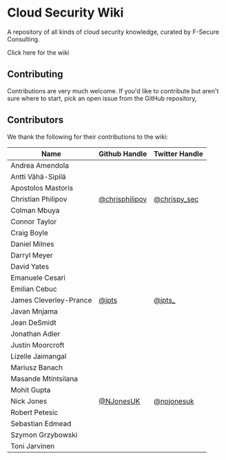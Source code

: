# Cloud Security Wiki

A repository of all kinds of cloud security knowledge, curated by F-Secure Consulting.

<Link className={clsx("button button--outline button--secondary button--lg", styles.getStarted)} to={useBaseUrl("docs/")}>
    Click here for the wiki
</Link>

## Contributing

Contributions are very much welcome. If you'd like to contribute but aren't sure where to start, pick an open issue from the GitHub repository, 

## Contributors

We thank the following for their contributions to the wiki:

| Name                   | Github Handle                                      | Twitter Handle                                  |
| ---------------------- | -------------------------------------------------- | ----------------------------------------------- |
| Andrea Amendola        |                                                    |                                                 |
| Antti Vähä-Sipilä      |                                                    |                                                 |
| Apostolos Mastoris     |                                                    |                                                 |
| Christian Philipov     | [@chrisphilipov](https://github.com/chrisphilipov) | [@chrispy_sec](https://twitter.com/chrispy_sec) |
| Colman Mbuya           |                                                    |                                                 |
| Connor Taylor          |                                                    |                                                 |
| Craig Boyle            |                                                    |                                                 |
| Daniel Milnes          |                                                    |                                                 |
| Darryl Meyer           |                                                    |                                                 |
| David Yates            |                                                    |                                                 |
| Emanuele Cesari        |                                                    |                                                 |
| Emilian Cebuc          |                                                    |                                                 |
| James Cleverley-Prance | [@jpts](https://github.com/jpts)                   | [@jpts_](https://twitter.com/jpts_)             |
| Javan Mnjama           |                                                    |                                                 |
| Jean DeSmidt           |                                                    |                                                 |
| Jonathan Adler         |                                                    |                                                 |
| Justin Moorcroft       |                                                    |                                                 |
| Lizelle Jaimangal      |                                                    |                                                 |
| Mariusz Banach         |                                                    |                                                 |
| Masande Mtintsilana    |                                                    |                                                 |
| Mohit Gupta            |                                                    |                                                 |
| Nick Jones             | [@NJonesUK](https://github.com/NJonesUK)           | [@nojonesuk](https://twitter.com/nojonesuk)     |
| Robert Petesic         |                                                    |                                                 |
| Sebastian Edmead       |                                                    |                                                 |
| Szymon Grzybowski      |                                                    |                                                 |
| Toni Jarvinen          |                                                    |                                                 |
